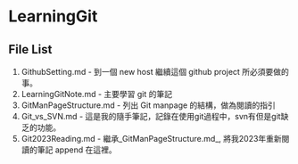 # LearningGit #

## File List ##

1. GithubSetting.md - 到一個 new host 繼續這個 github project 所必須要做的事。
1. LearningGitNote.md - 主要學習 git 的筆記
2. GitManPageStructure.md - 列出 Git manpage 的結構，做為閱讀的指引
3. Git_vs_SVN.md - 這是我的隨手筆記，記錄在使用git過程中，svn有但是git缺乏的功能。
4. Git2023Reading.md - 繼承_GitManPageStructure.md_, 將我2023年重新閱讀的筆記 append 在這裡。

